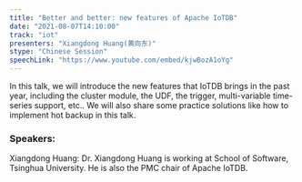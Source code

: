 ```yaml
---
title: "Better and better: new features of Apache IoTDB"
date: "2021-08-07T14:10:00" 
track: "iot"
presenters: "Xiangdong Huang(黄向东)"
stype: "Chinese Session"
speechLink: "https://www.youtube.com/embed/kjwBozA1oYg"
---
```

In this talk, we will introduce the new features that IoTDB brings in the past year, including the cluster module, the UDF, the trigger, multi-variable time-series support, etc.. 
 We will also share some practice solutions like how to implement hot backup in this talk.
 ### Speakers: 
 Xiangdong Huang: Dr. Xiangdong Huang is working at School of Software, Tsinghua University. He is also the PMC chair of Apache IoTDB.